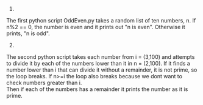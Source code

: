 1.
The first python script OddEven.py takes a random list of ten numbers, n. If n%2 == 0, the number is even 
and it prints out "n is even". Otherwise it prints, "n is odd".


2.
The second python script takes each number from i = (3,100) and attempts to divide it by each of the numbers lower
than it in n = (2,100). If it finds a number lower than i that can divide it without a remainder, it is not prime,
so the loop breaks. If n>=i the loop also breaks because we dont want to check numbers greater than i.  
Then if each of the numbers has a remainder it prints the number as it is prime. 
